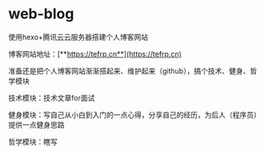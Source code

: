 # web-blog


使用hexo+腾讯云云服务器搭建个人博客网站

博客网站地址：[**https://tefrp.cn**](https://tefrp.cn)

准备还是把个人博客网站渐渐搭起来、维护起来（github），搞个技术、健身、哲学模块

技术模块：技术文章for面试

健身模块：写自己从小白到入门的一点心得，分享自己的经历，为后人（程序员）提供一点健身思路

哲学模块：瞎写
